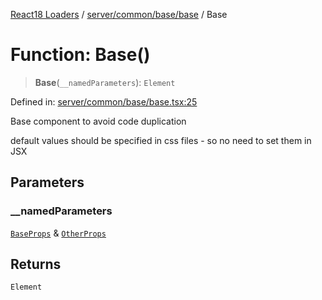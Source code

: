 [React18 Loaders](../modules.md) / [server/common/base/base](../modules/server_common_base_base.md) / Base

# Function: Base()

> **Base**(`__namedParameters`): `Element`

Defined in: [server/common/base/base.tsx:25](https://github.com/react18-tools/turborepo-template/blob/4ddbc8f1bc17ba0b17cf827b4dbb508da704727f/lib/src/server/common/base/base.tsx#L25)

Base component to avoid code duplication

default values should be specified in css files - so no need to set them in JSX

## Parameters

### \_\_namedParameters

[`BaseProps`](../interfaces/server_common_base_base.BaseProps.md) & [`OtherProps`](../interfaces/server_common_base_base._internal_.OtherProps.md)

## Returns

`Element`
